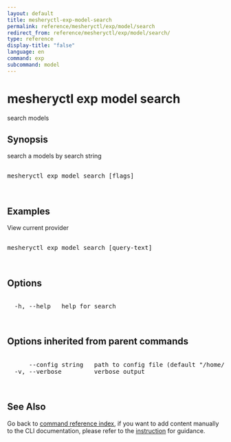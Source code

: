 ```yaml
---
layout: default
title: mesheryctl-exp-model-search
permalink: reference/mesheryctl/exp/model/search
redirect_from: reference/mesheryctl/exp/model/search/
type: reference
display-title: "false"
language: en
command: exp
subcommand: model
---
```


# mesheryctl exp model search

search models

## Synopsis

search a models by search string
<pre class='codeblock-pre'>
<div class='codeblock'>
mesheryctl exp model search [flags]

</div>
</pre> 

## Examples

View current provider
<pre class='codeblock-pre'>
<div class='codeblock'>
mesheryctl exp model search [query-text]

</div>
</pre> 

## Options

<pre class='codeblock-pre'>
<div class='codeblock'>
  -h, --help   help for search

</div>
</pre>

## Options inherited from parent commands

<pre class='codeblock-pre'>
<div class='codeblock'>
      --config string   path to config file (default "/home/runner/.mesheryconfig.yaml")
  -v, --verbose         verbose output

</div>
</pre>

## See Also

Go back to [command reference index](/reference/mesheryctl/), if you want to add content manually to the CLI documentation, please refer to the [instruction](/project/contributing/contributing-cli#preserving-manually-added-documentation) for guidance.
